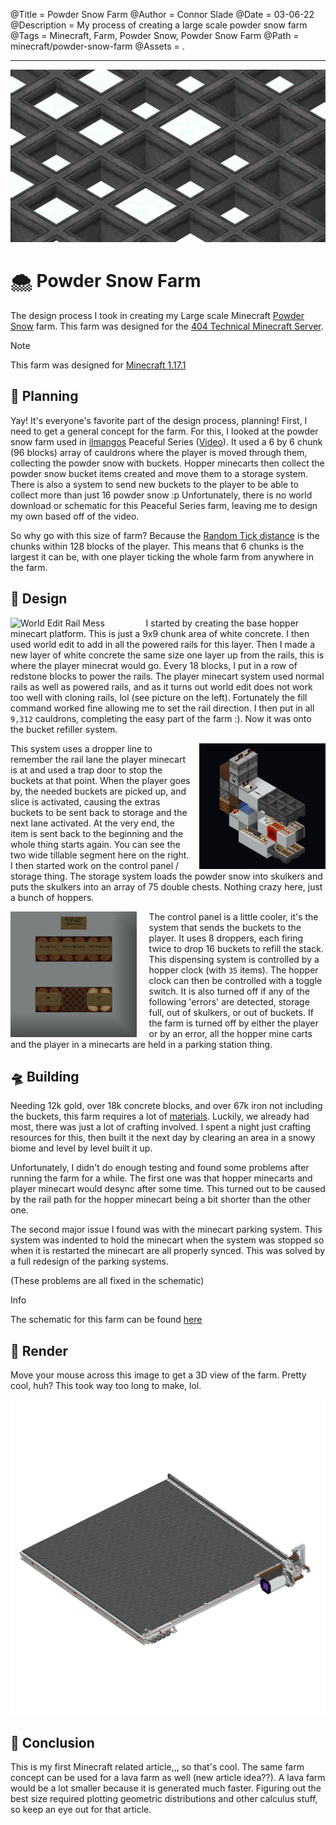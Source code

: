 @Title = Powder Snow Farm
@Author = Connor Slade
@Date = 03-06-22
@Description = My process of creating a large scale powder snow farm
@Tags = Minecraft, Farm, Powder Snow, Powder Snow Farm
@Path = minecraft/powder-snow-farm
@Assets = .

---

<style>
 .render-image {
   background: linear-gradient(0deg, rgba(188,203,229,1) 0%, rgba(126,166,255,1) 100%);
 }
</style>

![Powder Snow Cover Image](../assets/minecraft/powder-snow-farm/cover.png)

# 🌨 Powder Snow Farm

The design process I took in creating my Large scale Minecraft [Powder Snow][powder_snow] farm.
This farm was designed for the [404 Technical Minecraft Server][404_tmc].

<div ad note>
  Note

This farm was designed for [Minecraft 1.17.1][mc_1_17_1]

</div>

## 📐 Planning

Yay! It's everyone's favorite part of the design process, planning!
First, I need to get a general concept for the farm.
For this, I looked at the powder snow farm used in [ilmangos][ilmango] Peaceful Series ([Video][farm-concept-video]).
It used a 6 by 6 chunk (96 blocks) array of cauldrons where the player is moved through them, collecting the powder snow with buckets.
Hopper minecarts then collect the powder snow bucket items created and move them to a storage system.
There is also a system to send new buckets to the player to be able to collect more than just 16 powder snow :p
Unfortunately, there is no world download or schematic for this Peaceful Series farm, leaving me to design my own based off of the video.

So why go with this size of farm? Because the [Random Tick distance][random_tick_wiki] is the chunks within 128 blocks of the player.
This means that 6 chunks is the largest it can be, with one player ticking the whole farm from anywhere in the farm.

## 🍬 Design

<img src="../assets/minecraft/powder-snow-farm/rail_mess_iso.png" width="40%" alt="World Edit Rail Mess" align="left" style="margin-right: 15px;"></img>
I started by creating the base hopper minecart platform.
This is just a 9x9 chunk area of white concrete.
I then used world edit to add in all the powered rails for this layer.
Then I made a new layer of white concrete the same size one layer up from the rails, this is where the player minecrat would go.
Every 18 blocks, I put in a row of redstone blocks to power the rails.
The player minecart system used normal rails as well as powered rails, and as it turns out world edit does not work too well with cloning rails, lol (see picture on the left).
Fortunately the fill command worked fine allowing me to set the rail direction.
I then put in all `9,312` cauldrons, completing the easy part of the farm :). Now it was onto the bucket refiller system.

<img src="../assets/minecraft/powder-snow-farm/bucket_slice_iso.png" width="40%" alt="Bucket Refill Slice" align="right" style="margin-left: 10px;"></img>
This system uses a dropper line to remember the rail lane the player minecart is at and used a trap door to stop the buckets at that point.
When the player goes by, the needed buckets are picked up, and slice is activated, causing the extras buckets to be sent back to storage and the next lane activated.
At the very end, the item is sent back to the beginning and the whole thing starts again.
You can see the two wide tillable segment here on the right.
I then started work on the control panel / storage thing. The storage system loads the powder snow into skulkers and puts the skulkers into an array of 75 double chests.
Nothing crazy here, just a bunch of hoppers.

<img src="../assets/minecraft/powder-snow-farm/control_panel.png" width="40%" alt="Farm Control Panel" align="left" style="margin-right: 20px;"></img>

The control panel is a little cooler, it's the system that sends the buckets to the player.
It uses 8 droppers, each firing twice to drop 16 buckets to refill the stack.
This dispensing system is controlled by a hopper clock (with `35` items).
The hopper clock can then be controlled with a toggle switch. It is also turned off if any of the following 'errors' are detected,
storage full, out of skulkers, or out of buckets.
If the farm is turned off by either the player or by an error, all the hopper mine carts and the player in a minecarts are held in a parking station thing.

## 🛸 Building

Needing 12k gold, over 18k concrete blocks, and over 67k iron not including the buckets, this farm requires a lot of [materials][materials].
Luckily, we already had most, there was just a lot of crafting involved.
I spent a night just crafting resources for this, then built it the next day by clearing an area in a snowy biome and level by level built it up.

Unfortunately, I didn't do enough testing and found some problems after running the farm for a while.
The first one was that hopper minecarts and player minecart would desync after some time.
This turned out to be caused by the rail path for the hopper minecart being a bit shorter than the other one.

The second major issue I found was with the minecart parking system.
This system was indented to hold the minecart when the system was stopped so when it is restarted the minecart are all properly synced.
This was solved by a full redesign of the parking systems.

(These problems are all fixed in the schematic)

<div ad info>
  Info

The schematic for this farm can be found [here][schematic]

</div>

## 🚙 Render

Move your mouse across this image to get a 3D view of the farm.
Pretty cool, huh? This took way too long to make, lol.

<img render-image class="render-image" src="../assets/minecraft/powder-snow-farm/render/area_render_14.png"></img>

## 🥨 Conclusion

This is my first Minecraft related article,,, so that's cool.
The same farm concept can be used for a lava farm as well (new article idea??).
A lava farm would be a lot smaller because it is generated much faster.
Figuring out the best size required plotting geometric distributions and other calculus stuff, so keep an eye out for that article.

<script defer>
  let images = new Array(37);
  for (let i = 0; i <= 36; i++) {
      fetch(`../assets/minecraft/powder-snow-farm/render/area_render_${i}.png`)
          .then((r) => r.blob())
          .then((blob) => {
              let objectURL = URL.createObjectURL(blob);
              images[i] = objectURL;
          });
  }

  const image = document.querySelector(".render-image");
  image.addEventListener("mousemove", (e) => {
      const percent = e.offsetX / image.offsetWidth;
      const imageNum = Math.round(percent * 36);
      image.src = images[imageNum];
  });
</script>

[powder_snow]: https://minecraft.fandom.com/wiki/Powder_Snow
[404_tmc]: https://discord.gg/eBJbuNcGkH
[mc_1_17_1]: https://minecraft.fandom.com/wiki/Java_Edition_1.17.1
[ilmango]: https://www.youtube.com/channel/UCHSI8erNrN6hs3sUK6oONLA
[farm-concept-video]: https://www.youtube.com/watch?v=42t72abCJPE
[random_tick_wiki]: https://minecraft.fandom.com/wiki/Tick#Chunk_tick
[materials]: /writing/assets/minecraft/powder-snow-farm/materials.png
[schematic]: https://connorcode.com/files/Schematics/Powder_Snow_Farm.litematic
